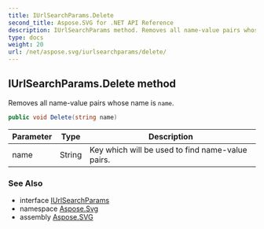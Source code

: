 ```yaml
---
title: IUrlSearchParams.Delete
second_title: Aspose.SVG for .NET API Reference
description: IUrlSearchParams method. Removes all name-value pairs whose name is name
type: docs
weight: 20
url: /net/aspose.svg/iurlsearchparams/delete/
---
```

## IUrlSearchParams.Delete method

Removes all name-value pairs whose name is `name`.

```csharp
public void Delete(string name)
```

| Parameter | Type | Description |
| --- | --- | --- |
| name | String | Key which will be used to find name-value pairs. |

### See Also

* interface [IUrlSearchParams](../)
* namespace [Aspose.Svg](../../../aspose.svg/)
* assembly [Aspose.SVG](../../../)
